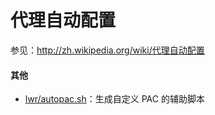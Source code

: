 # 代理自动配置

参见：http://zh.wikipedia.org/wiki/代理自动配置

#### 其他

- [lwr/autopac.sh](https://gist.github.com/lwr/9719111)：生成自定义 PAC 的辅助脚本